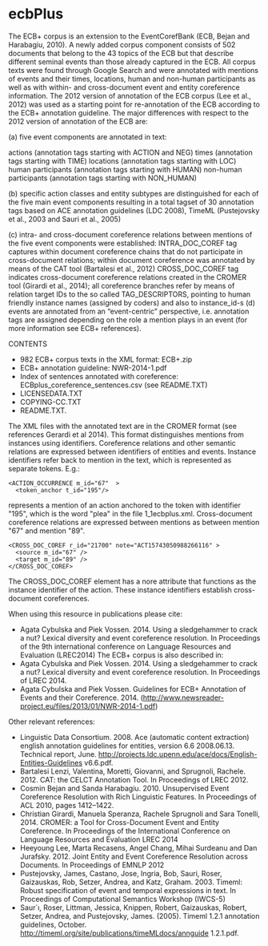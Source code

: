 # ecbPlus

The ECB+ corpus is an extension to the EventCorefBank (ECB, Bejan and Harabagiu, 2010). A newly added corpus component consists of 502 documents that belong to the 43 topics of the ECB but that describe different seminal events than those already captured in the ECB. All corpus texts were found through Google Search and were annotated with mentions of events and their times, locations, human and non-human participants as well as with within- and cross-document event and entity coreference information. The 2012 version of annotation of the ECB corpus (Lee et al., 2012) was used as a starting point for re-annotation of the ECB according to the ECB+ annotation guideline.
The major differences with respect to the 2012 version of annotation of the ECB are:

(a) five event components are annotated in text:

actions (annotation tags starting with ACTION and NEG)
times (annotation tags starting with TIME)
locations (annotation tags starting with LOC)
human participants (annotation tags starting with HUMAN)
non-human participants (annotation tags starting with NON_HUMAN)

(b) specific action classes and entity subtypes are distinguished for each of the five main event components resulting in a total tagset of 30 annotation tags based on ACE annotation guidelines (LDC 2008), TimeML (Pustejovsky et al., 2003 and Sauri et al., 2005)

(c) intra- and cross-document coreference relations between mentions of the five event components were established:
INTRA_DOC_COREF tag captures within document coreference chains that do not participate in cross-document relations; within document coreference was annotated by means of the CAT tool (Bartalesi et al., 2012)
CROSS_DOC_COREF tag indicates cross-document coreference relations created in the CROMER tool (Girardi et al., 2014); all coreference branches refer by means of relation target IDs to the so called TAG_DESCRIPTORS, pointing to human friendly instance names (assigned by coders) and also to instance_id-s
(d) events are annotated from an “event-centric” perspective, i.e. annotation tags are assigned depending on the role a mention plays in an event (for more information see ECB+ references).

CONTENTS

* 982 ECB+ corpus texts in the XML format: ECB+.zip
* ECB+ annotation guideline: NWR-2014-1.pdf
* Index of sentences annotated with coreference: ECBplus_coreference_sentences.csv (see README.TXT)
* LICENSEDATA.TXT
* COPYING-CC.TXT
* README.TXT.

The XML files with the annotated text are in the CROMER format (see references Gerardi et al 2014).  This format distinguishes mentions from instances using identifiers. Coreference relations and other semantic relations are expressed between identifiers of entities and events. Instance identifiers refer back to mention in the text, which is represented as separate tokens. E.g.:
```
<ACTION_OCCURRENCE m_id="67"  >
  <token_anchor t_id="195"/>
```
represents a mention of an action anchored to the token with identifier "195", which is the word "plea" in the file 1_1ecbplus.xml. Cross-document coreference relations are expressed between mentions as between mention "67" and mention "89". 
```
<CROSS_DOC_COREF r_id="21700" note="ACT15743050988266116" >
  <source m_id="67" />
  <target m_id="89" />
</CROSS_DOC_COREF>
```
The CROSS_DOC_COREF element has a nore attribute that functions as the instance identifier of the action. These instance identifiers establish cross-document coreferences.

When using this resource in publications please cite:

* Agata Cybulska and Piek Vossen. 2014. Using a sledgehammer to crack a nut? Lexical diversity and event coreference resolution. In Proceedings of the 9th international conference on Language Resources and Evaluation (LREC2014)
The ECB+ corpus is also described in:
* Agata Cybulska and Piek Vossen. 2014. Using a sledgehammer to crack a nut? Lexical diversity and event coreference resolution. In Proceedings of LREC 2014.
* Agata Cybulska and Piek Vossen. Guidelines for ECB+ Annotation of Events and their Coreference. 2014. (http://www.newsreader-project.eu/files/2013/01/NWR-2014-1.pdf)

Other relevant references:

* Linguistic Data Consortium. 2008. Ace (automatic content extraction) english annotation guidelines for entities, version 6.6 2008.06.13. Technical report, June. http://projects.ldc.upenn.edu/ace/docs/English-Entities-Guidelines v6.6.pdf.
* Bartalesi Lenzi, Valentina, Moretti, Giovanni, and Sprugnoli, Rachele. 2012. CAT: the CELCT Annotation Tool. In Proceedings of LREC 2012.
* Cosmin Bejan and Sanda Harabagiu. 2010. Unsupervised Event Coreference Resolution with Rich Linguistic Features. In Proceedings of ACL 2010, pages 1412–1422.
* Christian Girardi, Manuela Speranza, Rachele Sprugnoli and Sara Tonelli, 2014. CROMER: a Tool for Cross-Document Event and Entity Coreference. In Proceedings of the International Conference on Language Resources and Evaluation LREC 2014
* Heeyoung Lee, Marta Recasens, Angel Chang, Mihai Surdeanu and Dan Jurafsky. 2012. Joint Entity and Event Coreference Resolution across Documents. In Proceedings of EMNLP 2012
* Pustejovsky, James, Castano, Jose, Ingria, Bob, Sauri, Roser, Gaizauskas, Rob, Setzer, Andrea, and Katz, Graham. 2003. Timeml: Robust specification of event and temporal expressions in text. In Proceedings of Computational Semantics Workshop (IWCS-5)
* Saur´ı, Roser, Littman, Jessica, Knippen, Robert, Gaizauskas, Robert, Setzer, Andrea, and Pustejovsky, James. (2005). Timeml 1.2.1 annotation guidelines, October. http://timeml.org/site/publications/timeMLdocs/annguide 1.2.1.pdf.
